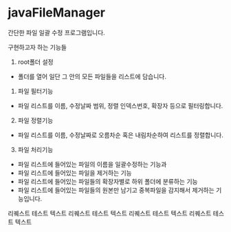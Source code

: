 # javaFileManager
간단한 파일 일괄 수정 프로그램입니다.

구현하고자 하는 기능들

1. root폴더 설정
  - 폴더를 열어 일단 그 안의 모든 파일들을 리스트에 담습니다.
  
1. 파일 필터기능
  - 파일 리스트를 이름, 수정날짜 범위, 정렬 인덱스번호, 확장자 등으로 필터링합니다.
  
2. 파일 정렬기능
  - 파일 리스트를 이름, 수정날짜로 오름차순 혹은 내림차순하여 리스트를 정렬합니다.
  
3. 파일 처리기능
  - 파일 리스트에 들어있는 파일의 이름을 일괄수정하는 기능과
  - 파일 리스트에 들어있는 파일을 제거하는 기능
  - 파일 리스트에 들어있는 파일들의 확장자별로 하위 폴더에 분류하는 기능
  - 파일 리스트에 들어있는 파일들의 원본만 남기고 중복파일을 감지해서 제거하는 기능입니다.


리퀘스트 테스트 텍스트 리퀘스트 테스트 텍스트 리퀘스트 테스트 텍스트 리퀘스트 테스트 텍스트 

